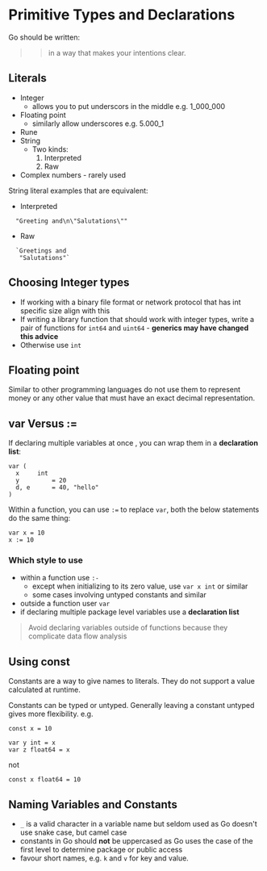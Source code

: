 # Primitive Types and Declarations

Go should be written:

>> in a way that makes your intentions clear.

## Literals

- Integer
  - allows you to put underscors in the middle e.g. 1_000_000
- Floating point
  - similarly allow underscores e.g. 5.000_1
- Rune
- String
  - Two kinds: 
     1. Interpreted
     2. Raw
- Complex numbers - rarely used

String literal examples that are equivalent:
- Interpreted
```
  "Greeting and\n\"Salutations\""
```
- Raw
```
  `Greetings and
   "Salutations"`
```

## Choosing Integer types

- If working with a binary file format or network protocol that has int specific size align with this
- If writing a library function that should work with integer types, write a pair of functions for `int64` and `uint64` - **generics may have changed this advice**
- Otherwise use `int`

## Floating point

Similar to other programming languages do not use them to represent money or any other value that must have an exact decimal representation.

## var Versus :=

If declaring multiple variables at once , you can wrap them in a **declaration list**:

```
var (
  x     int
  y         = 20
  d, e      = 40, "hello"
)
```

Within a function, you can use `:=` to replace `var`, both the below statements do the same thing:

```
var x = 10
x := 10
```

### Which style to use

- within a function use `:-`
  - except when initializing to its zero value, use `var x int` or similar
  - some cases involving untyped constants and similar
- outside a function user `var`
- if declaring multiple package level variables use a **declaration list**

> Avoid declaring variables outside of functions because they complicate data flow analysis

## Using const

Constants are a way to give names to literals. They do not support a value calculated at runtime.

Constants can be typed or untyped. Generally leaving a constant untyped gives more flexibility. e.g.

```
const x = 10

var y int = x
var z float64 = x
```

not

```
const x float64 = 10
```

## Naming Variables and Constants

- `_` is a valid character in a variable name but seldom used as Go doesn't use snake case, but camel case 
- constants in Go should **not** be uppercased as Go uses the case of the first level to determine package or public access
- favour short names, e.g. `k` and `v` for key and value.